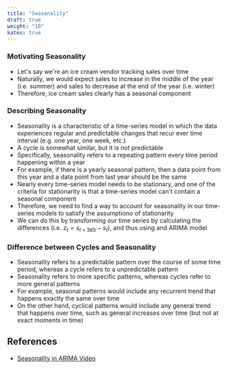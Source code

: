 ```yaml
---
title: "Seasonality"
draft: true
weight: "10"
katex: true
---
```


### Motivating Seasonality
- Let's say we're an ice cream vendor tracking sales over time
- Naturally, we would expect sales to increase in the middle of the year (i.e. summer) and sales to decrease at the end of the year (i.e. winter)
- Therefore, ice cream sales clearly has a seasonal component

### Describing Seasonality
- Seasonality is a characteristic of a time-series model in which the data experiences regular and predictable changes that recur ever time interval (e.g. one year, one week, etc.)
- A cycle is somewhat similar, but it is not predictable
- Specifically, seasonality refers to a repeating pattern every time period happening within a year
- For example,  if there is a yearly seasonal pattern, then a data point from this year and a data point from last year should be the same
- Nearly every time-series model needs to be stationary, and one of the criteria for stationarity is that a time-series model can't contain a seasonal component
- Therefore, we need to find a way to account for seasonality in our time-series models to satisfy the assumptiono of stationarity
- We can do this by transforming our time series by calculating the differences (i.e. $z_{t} = s_{t+365} - s_{t}$), and thus using and ARIMA model

### Difference between Cycles and Seasonality
- Seasonality refers to a predictable pattern over the course of some time period, whereas a cycle refers to a unpredictable pattern
- Seasonality refers to more specific patterns, whereas cycles refer to more general patterns
- For example, seasonal patterns would include any recurrent trend that happens exactly the same over time
- On the other hand, cyclical patterns would include any general trend that happens over time, such as general increases over time (but not at exact moments in time)

## References
- [Seasonality in ARIMA Video](https://www.youtube.com/watch?v=4hrMdu9CSQs)
